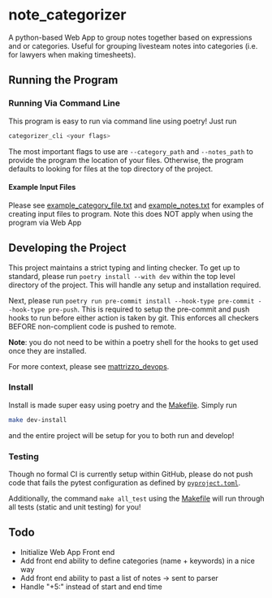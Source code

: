 # note_categorizer

A python-based Web App to group notes together based on expressions and or
categories. Useful for grouping livesteam notes into categories (i.e. for
lawyers when making timesheets).

## Running the Program

### Running Via Command Line

This program is easy to run via command line using poetry! Just run

```bash
categorizer_cli <your flags>
```

The most important flags to use are `--category_path` and `--notes_path` to
provide the program the location of your files. Otherwise, the program
defaults to looking for files at the top directory of the project.

#### Example Input Files

Please see [example_category_file.txt](example_category_file.txt) and
[example_notes.txt](example_notes.txt) for examples of creating input files
to program. Note this does NOT apply when using the program via Web App

## Developing the Project

This project maintains a strict typing and linting checker. To get up to
standard, please run `poetry install --with dev` within the top level directory
of the project. This will handle any setup and installation required.

Next, please run
`poetry run pre-commit install --hook-type pre-commit --hook-type pre-push`.
This is required to setup the pre-commit and push hooks to run before either
action is taken by git. This enforces all checkers BEFORE non-complient code is
pushed to remote.

**Note**: you do not need to be within a poetry shell for the hooks to get used
once they are installed.

For more context, please see [mattrizzo_devops](https://github.com/MatthewRizzo/mattrizzo_devops).

### Install

Install is made super easy using poetry and the [Makefile](./Makefile).
Simply run

```bash
make dev-install
```

and the entire project will be setup for you to both run and develop!

### Testing

Though no formal CI is currently setup within GitHub, please do not push code
that fails the pytest configuration as defined by
[`pyproject.toml`](pyproject.toml).

Additionally, the command `make all_test` using the [Makefile](./Makefile) will
run through all tests (static and unit testing) for you!

## Todo

* Initialize Web App Front end
* Add front end ability to define categories (name + keywords) in a nice way
* Add front end ability to past a list of notes -> sent to parser
* Handle "+5:" instead of start and end time
